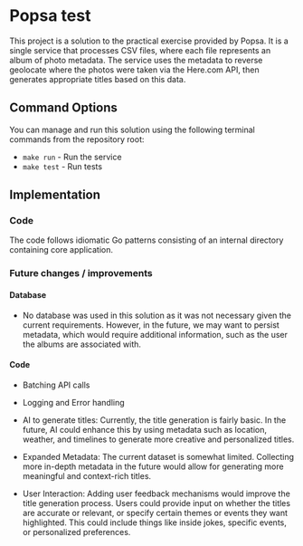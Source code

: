 # Popsa test

This project is a solution to the practical exercise provided by Popsa. It is a single service that processes CSV files, where each file represents an album of photo metadata. The service uses the metadata to reverse geolocate where the photos were taken via the Here.com API, then generates appropriate titles based on this data. 

## Command Options

You can manage and run this solution using the following terminal commands from the repository root:

- `make run` - Run the service
- `make test` - Run tests

## Implementation

### Code
The code follows idiomatic Go patterns consisting of an internal directory containing core application.


### Future changes / improvements 

#### Database
- No database was used in this solution as it was not necessary given the current requirements. However, in the future, we may want to persist metadata, which would require additional information, such as the user the albums are associated with.
#### Code 

- Batching API calls

- Logging and Error handling

- AI to generate titles: Currently, the title generation is fairly basic. In the future, AI could enhance this by using metadata such as location, weather, and timelines to generate more creative and personalized titles.

- Expanded Metadata: The current dataset is somewhat limited. Collecting more in-depth metadata in the future would allow for generating more meaningful and context-rich titles.

- User Interaction: Adding user feedback mechanisms would improve the title generation process. Users could provide input on whether the titles are accurate or relevant, or specify certain themes or events they want highlighted. This could include things like inside jokes, specific events, or personalized preferences.